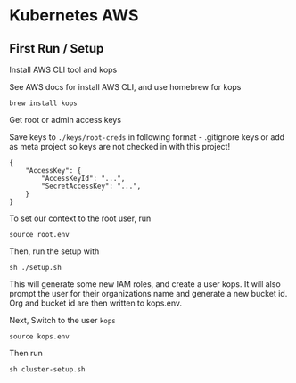 # Kubernetes AWS

## First Run / Setup 

Install AWS CLI tool and kops

See AWS docs for install AWS CLI, and use homebrew for kops

```
brew install kops
```

Get root or admin access keys

Save keys to `./keys/root-creds` in following format - .gitignore keys or add as meta project so keys are not checked in with this project!

```
{
    "AccessKey": {
        "AccessKeyId": "...",
        "SecretAccessKey": "...",
    }
}

```

To set our context to the root user, run

```
source root.env
```

Then, run the setup with

```
sh ./setup.sh
```

This will generate some new IAM roles, and create a user kops. It will also
prompt the user for their organizations name and generate a new bucket id.
Org and bucket id are then written to kops.env.

Next, Switch to the user `kops`

```
source kops.env
```

Then run 
```
sh cluster-setup.sh
```

